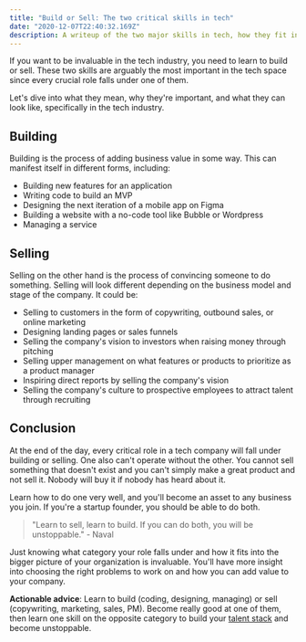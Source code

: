 ```yaml
---
title: "Build or Sell: The two critical skills in tech"
date: "2020-12-07T22:40:32.169Z"
description: A writeup of the two major skills in tech, how they fit in, and why they're important.
---
```


If you want to be invaluable in the tech industry, you need to learn to build or sell. These two skills are arguably the most important in the tech space since every crucial role falls under one of them.

Let's dive into what they mean, why they're important, and what they can look like, specifically in the tech industry.

## Building

Building is the process of adding business value in some way. This can manifest itself in different forms, including:

- Building new features for an application
- Writing code to build an MVP
- Designing the next iteration of a mobile app on Figma
- Building a website with a no-code tool like Bubble or Wordpress
- Managing a service

## Selling

Selling on the other hand is the process of convincing someone to do something. Selling will look different depending on the business model and stage of the company. It could be:

- Selling to customers in the form of copywriting, outbound sales, or online marketing
- Designing landing pages or sales funnels
- Selling the company's vision to investors when raising money through pitching
- Selling upper management on what features or products to prioritize as a product manager
- Inspiring direct reports by selling the company's vision
- Selling the company's culture to prospective employees to attract talent through recruiting

## Conclusion

At the end of the day, every critical role in a tech company will fall under building or selling. One also can't operate without the other. You cannot sell something that doesn't exist and you can't simply make a great product and not sell it. Nobody will buy it if nobody has heard about it.

Learn how to do one very well, and you'll become an asset to any business you join. If you're a startup founder, you should be able to do both.

> "Learn to sell, learn to build. If you can do both, you will be unstoppable." - Naval

Just knowing what category your role falls under and how it fits into the bigger picture of your organization is invaluable. You'll have more insight into choosing the right problems to work on and how you can add value to your company.

**Actionable advice**: Learn to build (coding, designing, managing) or sell (copywriting, marketing, sales, PM). Become really good at one of them, then learn one skill on the opposite category to build your [talent stack](https://www.elmghari.com/talent-stack/) and become unstoppable.
